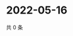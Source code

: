 # 2022-05-16

共 0 条

<!-- BEGIN WEIBO -->
<!-- 最后更新时间 Mon May 16 2022 03:13:14 GMT+0800 (China Standard Time) -->

<!-- END WEIBO -->

